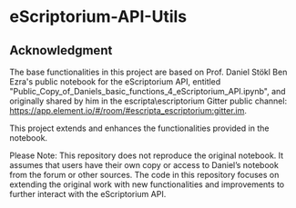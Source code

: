 # eScriptorium-API-Utils

## Acknowledgment
The base functionalities in this project are based on Prof. Daniel Stökl Ben Ezra's public notebook for the eScriptorium API, entitled "Public_Copy_of_Daniels_basic_functions_4_eScriptorium_API.ipynb", and originally shared by him in the escripta\escriptorium Gitter public channel: https://app.element.io/#/room/#escripta_escriptorium:gitter.im. 

This project extends and enhances the functionalities provided in the notebook. 

Please Note: This repository does not reproduce the original notebook. It assumes that users have their own copy or access to Daniel’s notebook from the forum or other sources. The code in this repository focuses on extending the original work with new functionalities and improvements to further interact with the eScriptorium API.
